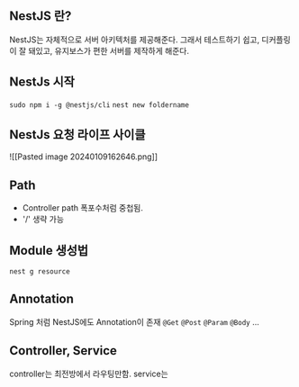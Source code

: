 
## NestJS 란?

NestJS는 자체적으로 서버 아키텍처를 제공해준다. 그래서 테스트하기 쉽고, 디커플링이 잘 돼있고, 유지보스가 편한 서버를 제작하게 해준다.

## NestJs 시작

`sudo npm i -g @nestjs/cli`
`nest new foldername`

## NestJs 요청 라이프 사이클

![[Pasted image 20240109162646.png]]

## Path

- Controller path 폭포수처럼 중첩됨.
- '/' 생략 가능 

## Module 생성법

`nest g resource`

## Annotation

Spring 처럼 NestJS에도 Annotation이 존재
`@Get`
`@Post`
`@Param`
`@Body`
...


## Controller, Service

controller는 최전방에서 라우팅만함.
service는 



